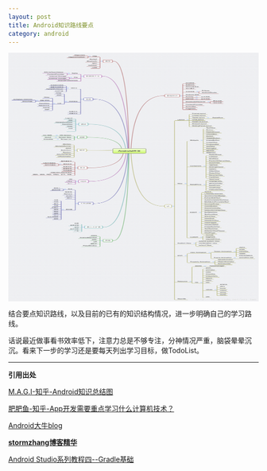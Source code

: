 ```yaml
---
layout: post
title: Android知识路线要点
category: android
---
```


<img src="/assets/img/20150421/Android学习知识要点.png" alt="Android学习知识要点" align="middle" width="100%" height="500">

结合要点知识路线，以及目前的已有的知识结构情况，进一步明确自己的学习路线。

话说最近做事看书效率低下，注意力总是不够专注，分神情况严重，脑袋晕晕沉沉。看来下一步的学习还是要每天列出学习目标，做TodoList。



---

**引用出处**

[M.A.G.I-知乎-Android知识总结图](http://www.zhihu.com/question/28120715)

[肥肥鱼-知乎-App开发需要重点学习什么计算机技术？](http://www.zhihu.com/question/29529468/answer/45240063)

[Android大牛blog](http://www.zhihu.com/question/19775981)

[**stormzhang博客精华**](http://www.stormzhang.com/)

[Android Studio系列教程四--Gradle基础](http://stormzhang.com/devtools/2014/12/18/android-studio-tutorial4/)


